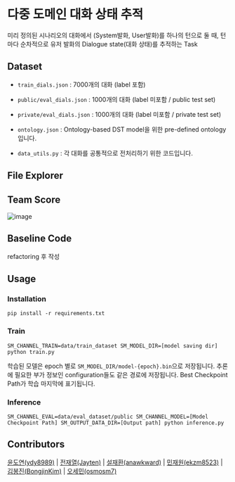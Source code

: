 # 다중 도메인 대화 상태 추적
미리 정의된 시나리오의 대화에서 (System발화, User발화)를 하나의 턴으로 둘 때, 턴마다 순차적으로 유저 발화의 Dialogue state(대화 상태)를 추적하는 Task

## Dataset
- `train_dials.json` : 7000개의 대화 (label 포함)

- `public/eval_dials.json` : 1000개의 대화 (label 미포함 / public test set)

- `private/eval_dials.json` : 1000개의 대화 (label 미포함 / private test set)

- `ontology.json` : Ontology-based DST model을 위한 pre-defined ontology입니다.

- `data_utils.py` : 각 대화를 공통적으로 전처리하기 위한 코드입니다.

## File Explorer

## Team Score

[comment]: <> "아래 이미지는 주석"
[comment]: <> "![image]&#40;https://user-images.githubusercontent.com/38639633/119125512-d0f6c680-ba6c-11eb-952e-fdc6de36fef9.png&#41;"
![image](https://user-images.githubusercontent.com/48181287/119263872-c9c1eb00-bc1b-11eb-916c-f6e171f1ba79.png)



## Baseline Code



refactoring 후 작성



## Usage

### Installation

```
pip install -r requirements.txt
```



### Train

```
SM_CHANNEL_TRAIN=data/train_dataset SM_MODEL_DIR=[model saving dir] python train.py
```

학습된 모델은 epoch 별로 `SM_MODEL_DIR/model-{epoch}.bin`으로 저장됩니다. 
추론에 필요한 부가 정보인 configuration들도 같은 경로에 저장됩니다. 
Best Checkpoint Path가 학습 마지막에 표기됩니다.



### Inference

```
SM_CHANNEL_EVAL=data/eval_dataset/public SM_CHANNEL_MODEL=[Model Checkpoint Path] SM_OUTPUT_DATA_DIR=[Output path] python inference.py
```





## Contributors

[윤도연(ydy8989)](https://github.com/ydy8989) | [전재열(Jayten)](https://github.com/Jayten) | [설재환(anawkward)](https://github.com/anawkward) | [민재원(ekzm8523)](https://github.com/ekzm8523) | [김봉진(BongjinKim)](https://github.com/BongjinKim) | [오세민(osmosm7)](https://github.com/osmosm7)








